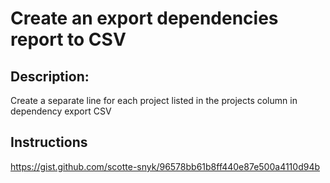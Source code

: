 # Create an export dependencies report to CSV

## Description:
Create a separate line for each project listed in the projects column in dependency export CSV

## Instructions
https://gist.github.com/scotte-snyk/96578bb61b8ff440e87e500a4110d94b
